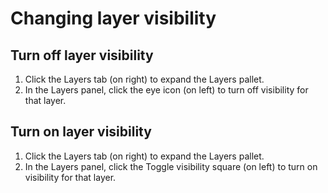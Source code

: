 # Changing layer visibility 

## Turn off layer visibility 

1. Click the Layers tab (on right) to expand the Layers pallet. 
2. In the Layers panel, click the eye icon (on left) to turn off visibility for that layer. 

## Turn on layer visibility 

1. Click the Layers tab (on right) to expand the Layers pallet. 
2. In the Layers panel, click the Toggle visibility square (on left) to turn on visibility for that layer. 
